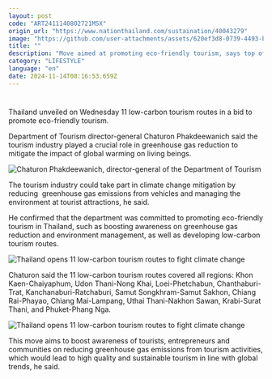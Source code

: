 ```yaml
---
layout: post
code: "ART2411140802721MSX"
origin_url: "https://www.nationthailand.com/sustaination/40043279"
image: "https://github.com/user-attachments/assets/620ef3d8-0739-4493-b8f7-d93788bb814e"
title: ""
description: "Move aimed at promoting eco-friendly tourism, says top official"
category: "LIFESTYLE"
language: "en"
date: 2024-11-14T08:16:53.659Z
---
```


# 









Thailand unveiled on Wednesday 11 low-carbon tourism routes in a bid to promote eco-friendly tourism.

Department of Tourism director-general Chaturon Phakdeewanich said the tourism industry played a crucial role in greenhouse gas reduction to mitigate the impact of global warming on living beings.

  ![Chaturon Phakdeewanich, director-general of the Department of Tourism](https://github.com/user-attachments/assets/73bb0119-3c1a-4bb0-8fc9-c949ceafc5ac)

The tourism industry could take part in climate change mitigation by reducing  greenhouse gas emissions from vehicles and managing the environment at tourist attractions, he said.

He confirmed that the department was committed to promoting eco-friendly tourism in Thailand, such as boosting awareness on greenhouse gas reduction and environment management, as well as developing low-carbon tourism routes.

  ![Thailand opens 11 low-carbon tourism routes to fight climate change](https://github.com/user-attachments/assets/de5f312c-1583-4847-9ca2-df3e6a924df8)

Chaturon said the 11 low-carbon tourism routes covered all regions: Khon Kaen-Chaiyaphum, Udon Thani-Nong Khai, Loei-Phetchabun, Chanthaburi-Trat, Kanchanaburi-Ratchaburi, Samut Songkhram-Samut Sakhon, Chiang Rai-Phayao, Chiang Mai-Lampang, Uthai Thani-Nakhon Sawan, Krabi-Surat Thani, and Phuket-Phang Nga.

  ![Thailand opens 11 low-carbon tourism routes to fight climate change](https://github.com/user-attachments/assets/35f60f7e-1d9e-4afd-8ffc-ce36b5ffe4c6)

This move aims to boost awareness of tourists, entrepreneurs and communities on reducing greenhouse gas emissions from tourism activities, which would lead to high quality and sustainable tourism in line with global trends, he said.

